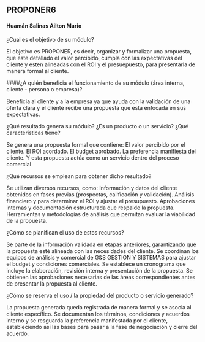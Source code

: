 ## PROPONER6
#### Huamán Salinas Ailton Mario

¿Cual es el objetivo de su módulo?

El objetivo es PROPONER, es decir, organizar y formalizar una propuesta, que este detallado el valor percibido, cumpla con las expectativas del cliente y esten alineadas con el ROI y el presuepuesto, para presentarla de manera formal al cliente.

####¿A quién beneficia el funcionamiento de su módulo (área interna, cliente - persona o empresa)?

Beneficia al cliente y a la empresa ya que ayuda con la validación de una oferta clara y el cliente recibe una propuesta que esta enfocada en sus expectativas. 


¿Qué resultado genera su módulo? ¿Es un producto o un servicio? ¿Qué características tiene?

Se genera una propuesta formal que contiene:
El valor percibido por el cliente.
El ROI acordado.
El budget aprobado.
La preferencia manifiesta del cliente.
Y esta propuesta actúa como un servicio dentro del proceso comercial


¿Qué recursos se emplean para obtener dicho resultado?

Se utilizan diversos recursos, como:
Información y datos del cliente obtenidos en fases previas (prospectas, calificación y validación).
Análisis financiero y para determinar el ROI y ajustar el presupuesto.
Aprobaciones internas y documentación estructurada que respalde la propuesta.
Herramientas y metodologías de análisis que permitan evaluar la viabilidad de la propuesta.


¿Cómo se planifican el uso de estos recursos?

Se parte de la información validada en etapas anteriores, garantizando que la propuesta esté alineada con las necesidades del cliente.
Se coordinan los equipos de análisis y comercial de G&S GESTION Y SISTEMAS para ajustar el budget y condiciones comerciales.
Se establece un cronograma que incluye la elaboración, revisión interna y presentación de la propuesta.
Se obtienen las aprobaciones necesarias de las áreas correspondientes antes de presentar la propuesta al cliente.


¿Cómo se reserva el uso / la propiedad del producto o servicio generado?

La propuesta generada queda registrada de manera formal y se asocia al cliente específico. Se documentan los términos, condiciones y acuerdos interno y se resguarda la preferencia manifestada por el cliente, estableciendo así las bases para pasar a la fase de negociación y cierre del acuerdo.
